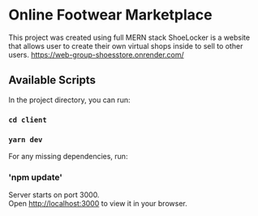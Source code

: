 # Online Footwear Marketplace

This project was created using full MERN stack
ShoeLocker is a website that allows user to create their own virtual shops inside to sell to other users.
https://web-group-shoesstore.onrender.com/

## Available Scripts

In the project directory, you can run:

### `cd client`
### `yarn dev`

For any missing dependencies, run:
### 'npm update'

Server starts on port 3000.\
Open [http://localhost:3000](http://localhost:3000) to view it in your browser.

